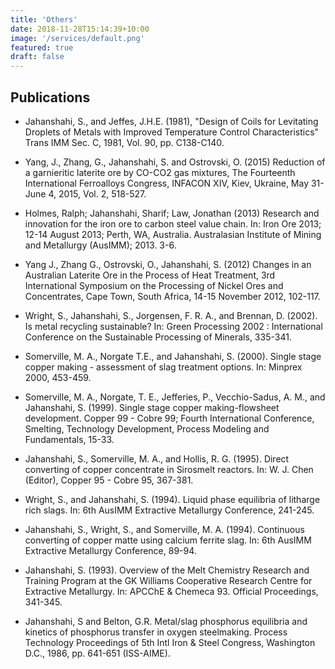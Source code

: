 ```yaml
---
title: 'Others'
date: 2018-11-28T15:14:39+10:00
image: '/services/default.png'
featured: true
draft: false
---
```


## Publications

- Jahanshahi, S., and Jeffes, J.H.E. (1981), "Design of Coils for Levitating Droplets of Metals with Improved Temperature Control Characteristics" Trans IMM Sec. C, 1981, Vol. 90, pp. C138-C140.

- Yang, J., Zhang, G., Jahanshahi, S. and Ostrovski, O. (2015) Reduction of a garnieritic laterite ore by CO-CO2 gas mixtures, The Fourteenth International Ferroalloys Congress, INFACON XIV, Kiev, Ukraine, May 31-June 4, 2015, Vol. 2, 518-527.

- Holmes, Ralph; Jahanshahi, Sharif; Law, Jonathan (2013) Research and innovation for the iron ore to carbon steel value chain. In: Iron Ore 2013; 12-14 August 2013; Perth, WA, Australia. Australasian Institute of Mining and Metallurgy (AusIMM); 2013. 3-6.

- Yang J., Zhang G., Ostrovski, O., Jahanshahi, S. (2012) Changes in an Australian Laterite Ore in the Process of Heat Treatment, 3rd International Symposium on the Processing of Nickel Ores and Concentrates, Cape Town, South Africa, 14-15 November 2012, 102-117.

- Wright, S., Jahanshahi, S., Jorgensen, F. R. A., and Brennan, D. (2002). Is metal recycling sustainable? In: Green Processing 2002 : International Conference on the Sustainable Processing of Minerals, 335-341.

- Somerville, M. A., Norgate T.E., and Jahanshahi, S. (2000). Single stage copper making - assessment of slag treatment options. In: Minprex 2000, 453-459.

- Somerville, M. A., Norgate, T. E., Jefferies, P., Vecchio-Sadus, A. M., and Jahanshahi, S. (1999). Single stage copper making-flowsheet development. Copper 99 - Cobre 99; Fourth International Conference, Smelting, Technology Development, Process Modeling and Fundamentals, 15-33.

- Jahanshahi, S., Somerville, M. A., and Hollis, R. G. (1995). Direct converting of copper concentrate in Sirosmelt reactors. In: W. J. Chen (Editor), Copper 95 - Cobre 95, 367-381.

- Wright, S., and Jahanshahi, S. (1994). Liquid phase equilibria of litharge rich slags. In: 6th AusIMM Extractive Metallurgy Conference, 241-245.

- Jahanshahi, S., Wright, S., and Somerville, M. A. (1994). Continuous converting of copper matte using calcium ferrite slag. In: 6th AusIMM Extractive Metallurgy Conference, 89-94.

- Jahanshahi, S. (1993). Overview of the Melt Chemistry Research and Training Program at the GK Williams Cooperative Research Centre for Extractive Metallurgy. In: APCChE & Chemeca 93. Official Proceedings, 341-345.

- Jahanshahi, S and Belton, G.R. Metal/slag phosphorus equilibria and kinetics of phosphorus transfer in oxygen steelmaking. Process Technology Proceedings of 5th Intl Iron & Steel Congress, Washington D.C., 1986, pp. 641-651 (ISS-AIME).